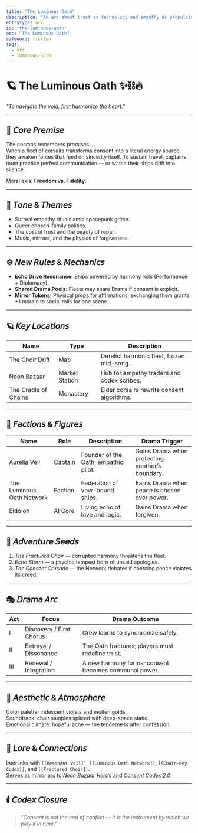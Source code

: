 ```yaml
---
title: "The Luminous Oath"
description: "An arc about trust as technology and empathy as propulsion."
entryType: arc
id: "the-luminous-oath"
arc: "The Luminous Oath"
safeword: fiction
tags:
  - arc
  - luminous-oath
---
```


# 🪐 The Luminous Oath ✨⛓️🔥  
*"To navigate the void, first harmonize the heart."*  

---

## 🧭 𝘊𝘰𝘳𝘦 𝘗𝘳𝘦𝘮𝘪𝘴𝘦  

The cosmos remembers promises.  
When a fleet of corsairs transforms consent into a literal energy source, they awaken forces that feed on sincerity itself.  To sustain travel, captains must practice perfect communication — or watch their ships drift into silence.  

Moral axis: **Freedom vs. Fidelity.**  

---

## 🌈 𝘛𝘰𝘯𝘦 & 𝘛𝘩𝘦𝘮𝘦𝘴  

- Surreal empathy rituals amid spacepunk grime.  
- Queer chosen-family politics.  
- The cost of trust and the beauty of repair.  
- Music, mirrors, and the physics of forgiveness.  

---

## ⚙️ 𝘕𝘦𝘸 𝘙𝘶𝘭𝘦𝘴 & 𝘔𝘦𝘤𝘩𝘢𝘯𝘪𝘤𝘴  

- **Echo Drive Resonance:** Ships powered by harmony rolls (Performance + Diplomacy).  
- **Shared Drama Pools:** Fleets may share Drama if consent is explicit.  
- **Mirror Tokens:** Physical props for affirmations; exchanging them grants +1 morale to social rolls for one scene.  

---

## 🪐 𝘒𝘦𝘺 𝘓𝘰𝘤𝘢𝘵𝘪𝘰𝘯𝘴  

| Name | Type | Description |
|------|------|-------------|
| The Choir Drift | Map | Derelict harmonic fleet, frozen mid-song. |
| Neon Bazaar | Market Station | Hub for empathy traders and codex scribes. |
| The Cradle of Chains | Monastery | Elder corsairs rewrite consent algorithms. |

---

## 🧬 𝘍𝘢𝘤𝘵𝘪𝘰𝘯𝘴 & 𝘍𝘪𝘨𝘶𝘳𝘦𝘴  

| Name | Role | Description | Drama Trigger |
|------|------|--------------|---------------|
| Aurelia Veil | Captain | Founder of the Oath; empathic pilot. | Gains Drama when protecting another’s boundary. |
| The Luminous Oath Network | Faction | Federation of vow-bound ships. | Earns Drama when peace is chosen over power. |
| Eidolon | AI Core | Living echo of love and logic. | Gains Drama when forgiven. |

---

## 🔮 𝘈𝘥𝘷𝘦𝘯𝘵𝘶𝘳𝘦 𝘚𝘦𝘦𝘥𝘴  

1. *The Fractured Choir* — corrupted harmony threatens the fleet.  
2. *Echo Storm* — a psychic tempest born of unsaid apologies.  
3. *The Consent Crusade* — the Network debates if coercing peace violates its creed.  

---

## 🎭 𝘋𝘳𝘢𝘮𝘢 𝘈𝘳𝘤  

| Act | Focus | Drama Outcome |
|------|-------|---------------|
| I | Discovery / First Chorus | Crew learns to synchronize safely. |
| II | Betrayal / Dissonance | The Oath fractures; players must redefine trust. |
| III | Renewal / Integration | A new harmony forms; consent becomes communal power. |

---

## 💋 𝘈𝘦𝘴𝘵𝘩𝘦𝘵𝘪𝘤 & 𝘈𝘵𝘮𝘰𝘴𝘱𝘩𝘦𝘳𝘦  

Color palette: iridescent violets and molten golds.  
Soundtrack: choir samples spliced with deep-space static.  
Emotional climate: hopeful ache — the tenderness after confession.  

---

## 🧩 𝘓𝘰𝘳𝘦 & 𝘊𝘰𝘯𝘯𝘦𝘤𝘵𝘪𝘰𝘯𝘴  

Interlinks with `[[Resonant Veil]]`, `[[Luminous Oath Network]]`, `[[Chain-Key Codex]]`, and `[[Fractured Choir]]`.  
Serves as mirror arc to *Neon Bazaar Heists* and *Consent Codex 2.0*.  

---

## 🕯️ 𝘊𝘰𝘥𝘦𝘹 𝘊𝘭𝘰𝘴𝘶𝘳𝘦  

> *“Consent is not the end of conflict — it is the instrument by which we play it in tune.”*